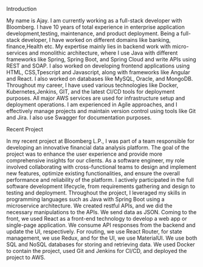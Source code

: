 Introduction

My name is Ajay. I am currently working as a full-stack developer with Bloomberg. I have 10 years of total experience in enterprise application development,testing, maintenance, and product deployment. Being a full-stack developer, I have worked on different domains like banking, finance,Health etc. My expertise mainly lies in backend work with micro-services and monolithic architecture, where I use Java with different frameworks like Spring, Spring Boot, and Spring Cloud and write APIs using REST and SOAP. I also worked on developing frontend applications using HTML, CSS,Tpescript and Javascript, along with frameworks like Angular and React. I also worked on databases like MySQL, Oracle, and MongoDB. Throughout my career, I have used various technologies like Docker, Kubernetes,Jenkins, GIT, and the latest CI/CD tools for deployment purposes. All major AWS services are used for infrastructure setup and deployment operations. I am experienced in Agile approaches, and I effectively manage projects and maintain version control using tools like Git and Jira. I also use Swagger for documentation purposes.



Recent Project

In my recent project at Bloomberg L.P., I was part of a team responsible for developing an innovative financial data analysis platform. The goal of the project was to enhance the user experience and provide more comprehensive insights for our clients. As a software engineer, my role involved collaborating with cross-functional teams to design and implement new features, optimize existing functionalities, and ensure the overall performance and reliability of the platform. I actively participated in the full software development lifecycle, from requirements gathering and design to testing and deployment. Throughout the project, I leveraged my skills in programming languages such as Java with Spring Boot using a microservice architecture. We created restful APIs, and we did the necessary manipulations to the APIs. We send data as JSON. Coming to the front, we used React as a front-end technology to develop a web app or single-page application. We consume API responses from the backend and update the UI, respectively. For routing, we use React Router, for state management, we use Redux, and for the UI, we use MaterialUI. We use both SQL and NoSQL databases for storing and retrieving data. We used Docker to contain the project, used Git and Jenkins for CI/CD, and deployed the project to AWS.
